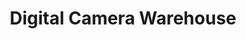 ---
title: "Digital Camera Warehouse"
url: /canterbury/digital-camera-warehouse/
shop: electronics
---